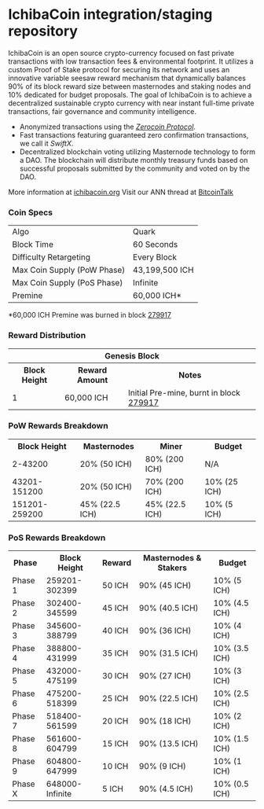 IchibaCoin integration/staging repository
=====================================

IchibaCoin is an open source crypto-currency focused on fast private transactions with low transaction fees & environmental footprint.  It utilizes a custom Proof of Stake protocol for securing its network and uses an innovative variable seesaw reward mechanism that dynamically balances 90% of its block reward size between masternodes and staking nodes and 10% dedicated for budget proposals. The goal of IchibaCoin is to achieve a decentralized sustainable crypto currency with near instant full-time private transactions, fair governance and community intelligence.
- Anonymized transactions using the [_Zerocoin Protocol_](http://www.ichibacoin.org/zich).
- Fast transactions featuring guaranteed zero confirmation transactions, we call it _SwiftX_.
- Decentralized blockchain voting utilizing Masternode technology to form a DAO. The blockchain will distribute monthly treasury funds based on successful proposals submitted by the community and voted on by the DAO.

More information at [ichibacoin.org](http://www.ichibacoin.org) Visit our ANN thread at [BitcoinTalk](http://www.bitcointalk.org/index.php?topic=1262920)

### Coin Specs
<table>
<tr><td>Algo</td><td>Quark</td></tr>
<tr><td>Block Time</td><td>60 Seconds</td></tr>
<tr><td>Difficulty Retargeting</td><td>Every Block</td></tr>
<tr><td>Max Coin Supply (PoW Phase)</td><td>43,199,500 ICH</td></tr>
<tr><td>Max Coin Supply (PoS Phase)</td><td>Infinite</td></tr>
<tr><td>Premine</td><td>60,000 ICH*</td></tr>
</table>

*60,000 ICH Premine was burned in block [279917](http://www.presstab.pw/phpexplorer/IchibaCoin/block.php?blockhash=206d9cfe859798a0b0898ab00d7300be94de0f5469bb446cecb41c3e173a57e0)

### Reward Distribution

<table>
<th colspan=4>Genesis Block</th>
<tr><th>Block Height</th><th>Reward Amount</th><th>Notes</th></tr>
<tr><td>1</td><td>60,000 ICH</td><td>Initial Pre-mine, burnt in block <a href="http://www.presstab.pw/phpexplorer/IchibaCoin/block.php?blockhash=206d9cfe859798a0b0898ab00d7300be94de0f5469bb446cecb41c3e173a57e0">279917</a></td></tr>
</table>

### PoW Rewards Breakdown

<table>
<th>Block Height</th><th>Masternodes</th><th>Miner</th><th>Budget</th>
<tr><td>2-43200</td><td>20% (50 ICH)</td><td>80% (200 ICH)</td><td>N/A</td></tr>
<tr><td>43201-151200</td><td>20% (50 ICH)</td><td>70% (200 ICH)</td><td>10% (25 ICH)</td></tr>
<tr><td>151201-259200</td><td>45% (22.5 ICH)</td><td>45% (22.5 ICH)</td><td>10% (5 ICH)</td></tr>
</table>

### PoS Rewards Breakdown

<table>
<th>Phase</th><th>Block Height</th><th>Reward</th><th>Masternodes & Stakers</th><th>Budget</th>
<tr><td>Phase 1</td><td>259201-302399</td><td>50 ICH</td><td>90% (45 ICH)</td><td>10% (5 ICH)</td></tr>
<tr><td>Phase 2</td><td>302400-345599</td><td>45 ICH</td><td>90% (40.5 ICH)</td><td>10% (4.5 ICH)</td></tr>
<tr><td>Phase 3</td><td>345600-388799</td><td>40 ICH</td><td>90% (36 ICH)</td><td>10% (4 ICH)</td></tr>
<tr><td>Phase 4</td><td>388800-431999</td><td>35 ICH</td><td>90% (31.5 ICH)</td><td>10% (3.5 ICH)</td></tr>
<tr><td>Phase 5</td><td>432000-475199</td><td>30 ICH</td><td>90% (27 ICH)</td><td>10% (3 ICH)</td></tr>
<tr><td>Phase 6</td><td>475200-518399</td><td>25 ICH</td><td>90% (22.5 ICH)</td><td>10% (2.5 ICH)</td></tr>
<tr><td>Phase 7</td><td>518400-561599</td><td>20 ICH</td><td>90% (18 ICH)</td><td>10% (2 ICH)</td></tr>
<tr><td>Phase 8</td><td>561600-604799</td><td>15 ICH</td><td>90% (13.5 ICH)</td><td>10% (1.5 ICH)</td></tr>
<tr><td>Phase 9</td><td>604800-647999</td><td>10 ICH</td><td>90% (9 ICH)</td><td>10% (1 ICH)</td></tr>
<tr><td>Phase X</td><td>648000-Infinite</td><td>5 ICH</td><td>90% (4.5 ICH)</td><td>10% (0.5 ICH)</td></tr>
</table>
